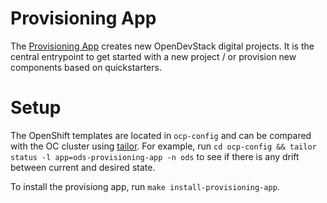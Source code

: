 # Provisioning App

The [Provisioning App](https://github.com/opendevstack/ods-provisioning-app) creates new OpenDevStack digital projects. It is the central entrypoint to get started with a new project / or provision new components based on quickstarters.

# Setup

The OpenShift templates are located in `ocp-config` and can be compared with the OC cluster using [tailor](https://github.com/opendevstack/tailor). For example, run `cd ocp-config && tailor status -l app=ods-provisioning-app -n ods` to see if there is any drift between current and desired state.

To install the provisiong app, run `make install-provisioning-app`.
